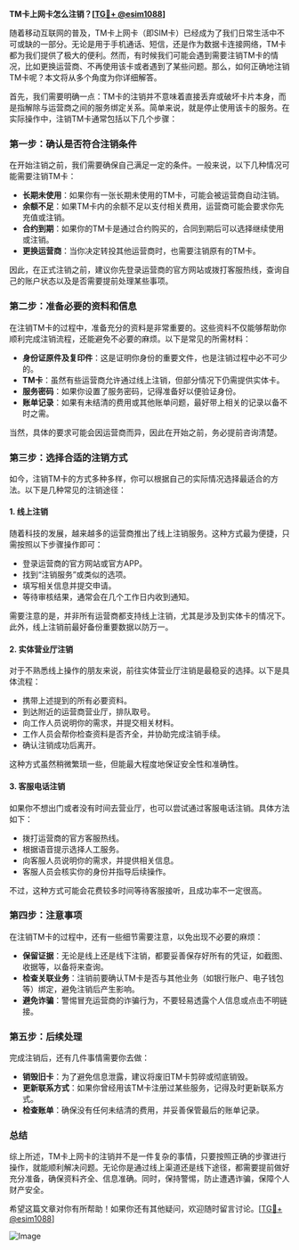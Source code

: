 **TM卡上网卡怎么注销？[[TG💪+ @esim1088](https://t.me/s/esim1088)]**

随着移动互联网的普及，TM卡上网卡（即SIM卡）已经成为了我们日常生活中不可或缺的一部分。无论是用于手机通话、短信，还是作为数据卡连接网络，TM卡都为我们提供了极大的便利。然而，有时候我们可能会遇到需要注销TM卡的情况，比如更换运营商、不再使用该卡或者遇到了某些问题。那么，如何正确地注销TM卡呢？本文将从多个角度为你详细解答。

首先，我们需要明确一点：TM卡的注销并不意味着直接丢弃或破坏卡片本身，而是指解除与运营商之间的服务绑定关系。简单来说，就是停止使用该卡的服务。在实际操作中，注销TM卡通常包括以下几个步骤：

### 第一步：确认是否符合注销条件

在开始注销之前，我们需要确保自己满足一定的条件。一般来说，以下几种情况可能需要注销TM卡：
- **长期未使用**：如果你有一张长期未使用的TM卡，可能会被运营商自动注销。
- **余额不足**：如果TM卡内的余额不足以支付相关费用，运营商可能会要求你先充值或注销。
- **合约到期**：如果你的TM卡是通过合约购买的，合同到期后可以选择继续使用或注销。
- **更换运营商**：当你决定转投其他运营商时，也需要注销原有的TM卡。

因此，在正式注销之前，建议你先登录运营商的官方网站或拨打客服热线，查询自己的账户状态以及是否需要提前处理某些事项。

### 第二步：准备必要的资料和信息

在注销TM卡的过程中，准备充分的资料是非常重要的。这些资料不仅能够帮助你顺利完成注销流程，还能避免不必要的麻烦。以下是常见的所需材料：
- **身份证原件及复印件**：这是证明你身份的重要文件，也是注销过程中必不可少的。
- **TM卡**：虽然有些运营商允许通过线上注销，但部分情况下仍需提供实体卡。
- **服务密码**：如果你设置了服务密码，记得准备好以便验证身份。
- **账单记录**：如果有未结清的费用或其他账单问题，最好带上相关的记录以备不时之需。

当然，具体的要求可能会因运营商而异，因此在开始之前，务必提前咨询清楚。

### 第三步：选择合适的注销方式

如今，注销TM卡的方式多种多样，你可以根据自己的实际情况选择最适合的方法。以下是几种常见的注销途径：

#### 1. 线上注销

随着科技的发展，越来越多的运营商推出了线上注销服务。这种方式最为便捷，只需按照以下步骤操作即可：
- 登录运营商的官方网站或官方APP。
- 找到“注销服务”或类似的选项。
- 填写相关信息并提交申请。
- 等待审核结果，通常会在几个工作日内收到通知。

需要注意的是，并非所有运营商都支持线上注销，尤其是涉及到实体卡的情况下。此外，线上注销前最好备份重要数据以防万一。

#### 2. 实体营业厅注销

对于不熟悉线上操作的朋友来说，前往实体营业厅注销是最稳妥的选择。以下是具体流程：
- 携带上述提到的所有必要资料。
- 到达附近的运营商营业厅，排队取号。
- 向工作人员说明你的需求，并提交相关材料。
- 工作人员会帮你检查资料是否齐全，并协助完成注销手续。
- 确认注销成功后离开。

这种方式虽然稍微繁琐一些，但能最大程度地保证安全性和准确性。

#### 3. 客服电话注销

如果你不想出门或者没有时间去营业厅，也可以尝试通过客服电话注销。具体方法如下：
- 拨打运营商的官方客服热线。
- 根据语音提示选择人工服务。
- 向客服人员说明你的需求，并提供相关信息。
- 客服人员会核实你的身份并指导后续操作。

不过，这种方式可能会花费较多时间等待客服接听，且成功率不一定很高。

### 第四步：注意事项

在注销TM卡的过程中，还有一些细节需要注意，以免出现不必要的麻烦：
- **保留证据**：无论是线上还是线下注销，都要妥善保存好所有的凭证，如截图、收据等，以备将来查询。
- **检查关联业务**：注销前要确认TM卡是否与其他业务（如银行账户、电子钱包等）绑定，避免注销后产生影响。
- **避免诈骗**：警惕冒充运营商的诈骗行为，不要轻易透露个人信息或点击不明链接。

### 第五步：后续处理

完成注销后，还有几件事情需要你去做：
- **销毁旧卡**：为了避免信息泄露，建议将废旧TM卡剪碎或彻底销毁。
- **更新联系方式**：如果你曾经用该TM卡注册过某些服务，记得及时更新联系方式。
- **检查账单**：确保没有任何未结清的费用，并妥善保管最后的账单记录。

### 总结

综上所述，TM卡上网卡的注销并不是一件复杂的事情，只要按照正确的步骤进行操作，就能顺利解决问题。无论你是通过线上渠道还是线下途径，都需要提前做好充分准备，确保资料齐全、信息准确。同时，保持警惕，防止遭遇诈骗，保障个人财产安全。

希望这篇文章对你有所帮助！如果你还有其他疑问，欢迎随时留言讨论。[[TG💪+ @esim1088](https://t.me/s/esim1088)] 

![Image](https://i.postimg.cc/4NQfJmqS/Snipaste-2025-05-13-00-14-12.png)